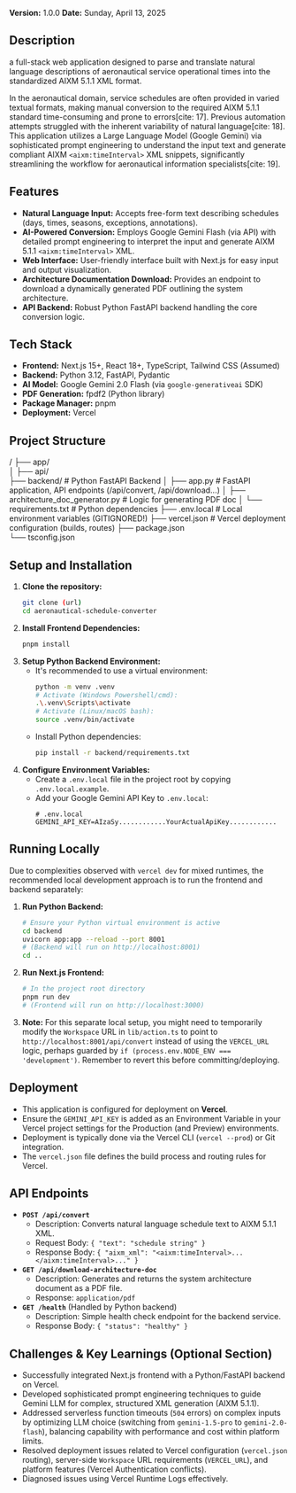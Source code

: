 **Version:** 1.0.0
**Date:** Sunday, April 13, 2025

## Description

a full-stack web application designed to parse and translate natural language descriptions of aeronautical service operational times into the standardized AIXM 5.1.1 XML format.

In the aeronautical domain, service schedules are often provided in varied textual formats, making manual conversion to the required AIXM 5.1.1 standard time-consuming and prone to errors[cite: 17]. Previous automation attempts struggled with the inherent variability of natural language[cite: 18]. This application utilizes a Large Language Model (Google Gemini) via sophisticated prompt engineering to understand the input text and generate compliant AIXM `<aixm:timeInterval>` XML snippets, significantly streamlining the workflow for aeronautical information specialists[cite: 19].

## Features

* **Natural Language Input:** Accepts free-form text describing schedules (days, times, seasons, exceptions, annotations).
* **AI-Powered Conversion:** Employs Google Gemini Flash (via API) with detailed prompt engineering to interpret the input and generate AIXM 5.1.1 `<aixm:timeInterval>` XML.
* **Web Interface:** User-friendly interface built with Next.js for easy input and output visualization.
* **Architecture Documentation Download:** Provides an endpoint to download a dynamically generated PDF outlining the system architecture.
* **API Backend:** Robust Python FastAPI backend handling the core conversion logic.

## Tech Stack

* **Frontend:** Next.js 15+, React 18+, TypeScript, Tailwind CSS (Assumed)
* **Backend:** Python 3.12, FastAPI, Pydantic
* **AI Model:** Google Gemini 2.0 Flash (via `google-generativeai` SDK)
* **PDF Generation:** fpdf2 (Python library)
* **Package Manager:** pnpm
* **Deployment:** Vercel

## Project Structure

/
├── app/                 
│   ├── api/            
├── backend/              # Python FastAPI Backend
│   ├── app.py            # FastAPI application, API endpoints (/api/convert, /api/download...)
│   ├── architecture_doc_generator.py # Logic for generating PDF doc
│   └── requirements.txt  # Python dependencies
├── .env.local            # Local environment variables (GITIGNORED!)
├── vercel.json           # Vercel deployment configuration (builds, routes)
├── package.json          
└── tsconfig.json        


## Setup and Installation

1.  **Clone the repository:**
    ```bash
    git clone (url)
    cd aeronautical-schedule-converter
    ```
2.  **Install Frontend Dependencies:**
    ```bash
    pnpm install
    ```
3.  **Setup Python Backend Environment:**
    * It's recommended to use a virtual environment:
        ```bash
        python -m venv .venv
        # Activate (Windows Powershell/cmd):
        .\.venv\Scripts\activate
        # Activate (Linux/macOS bash):
        source .venv/bin/activate
        ```
    * Install Python dependencies:
        ```bash
        pip install -r backend/requirements.txt
        ```
4.  **Configure Environment Variables:**
    * Create a `.env.local` file in the project root by copying `.env.local.example`.
    * Add your Google Gemini API Key to `.env.local`:
        ```dotenv
        # .env.local
        GEMINI_API_KEY=AIzaSy............YourActualApiKey............
        ```

## Running Locally

Due to complexities observed with `vercel dev` for mixed runtimes, the recommended local development approach is to run the frontend and backend separately:

1.  **Run Python Backend:**
    ```bash
    # Ensure your Python virtual environment is active
    cd backend
    uvicorn app:app --reload --port 8001
    # (Backend will run on http://localhost:8001)
    cd ..
    ```
2.  **Run Next.js Frontend:**
    ```bash
    # In the project root directory
    pnpm run dev
    # (Frontend will run on http://localhost:3000)
    ```
3.  **Note:** For this separate local setup, you might need to temporarily modify the `Workspace` URL in `lib/action.ts` to point to `http://localhost:8001/api/convert` instead of using the `VERCEL_URL` logic, perhaps guarded by `if (process.env.NODE_ENV === 'development')`. Remember to revert this before committing/deploying.

## Deployment

* This application is configured for deployment on **Vercel**.
* Ensure the `GEMINI_API_KEY` is added as an Environment Variable in your Vercel project settings for the Production (and Preview) environments.
* Deployment is typically done via the Vercel CLI (`vercel --prod`) or Git integration.
* The `vercel.json` file defines the build process and routing rules for Vercel.

## API Endpoints

* **`POST /api/convert`**
    * Description: Converts natural language schedule text to AIXM 5.1.1 XML.
    * Request Body: `{ "text": "schedule string" }`
    * Response Body: `{ "aixm_xml": "<aixm:timeInterval>...</aixm:timeInterval>..." }`
* **`GET /api/download-architecture-doc`**
    * Description: Generates and returns the system architecture document as a PDF file.
    * Response: `application/pdf`
* **`GET /health`** (Handled by Python backend)
    * Description: Simple health check endpoint for the backend service.
    * Response Body: `{ "status": "healthy" }`

## Challenges & Key Learnings (Optional Section)

* Successfully integrated Next.js frontend with a Python/FastAPI backend on Vercel.
* Developed sophisticated prompt engineering techniques to guide Gemini LLM for complex, structured XML generation (AIXM 5.1.1).
* Addressed serverless function timeouts (`504` errors) on complex inputs by optimizing LLM choice (switching from `gemini-1.5-pro` to `gemini-2.0-flash`), balancing capability with performance and cost within platform limits.
* Resolved deployment issues related to Vercel configuration (`vercel.json` routing), server-side `Workspace` URL requirements (`VERCEL_URL`), and platform features (Vercel Authentication conflicts).
* Diagnosed issues using Vercel Runtime Logs effectively.
